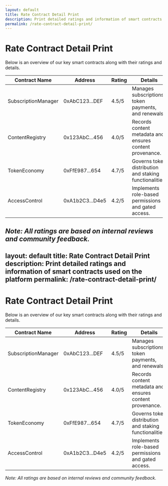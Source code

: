 ```yaml
---
layout: default
title: Rate Contract Detail Print
description: Print detailed ratings and information of smart contracts used on the platform
permalink: /rate-contract-detail-print/
---
```


# Rate Contract Detail Print

Below is an overview of our key smart contracts along with their ratings and details.

| Contract Name         | Address                                      | Rating | Details                                                   |
| --------------------- | -------------------------------------------- | ------ | --------------------------------------------------------- |
| SubscriptionManager   | 0xAbC123...DEF                               | 4.5/5  | Manages subscriptions, token payments, and renewals.     |
| ContentRegistry       | 0x123AbC...456                               | 4.0/5  | Records content metadata and ensures content provenance. |
| TokenEconomy          | 0xFfE987...654                               | 4.7/5  | Governs token distribution and staking functionalities.  |
| AccessControl         | 0xA1b2C3...D4e5                              | 4.2/5  | Implements role-based permissions and gated access.      |

*Note: All ratings are based on internal reviews and community feedback.*
---
layout: default
title: Rate Contract Detail Print
description: Print detailed ratings and information of smart contracts used on the platform
permalink: /rate-contract-detail-print/
---

# Rate Contract Detail Print

Below is an overview of our key smart contracts along with their ratings and details.

| Contract Name         | Address                                      | Rating | Details                                                   |
| --------------------- | -------------------------------------------- | ------ | --------------------------------------------------------- |
| SubscriptionManager   | 0xAbC123...DEF                               | 4.5/5  | Manages subscriptions, token payments, and renewals.     |
| ContentRegistry       | 0x123AbC...456                               | 4.0/5  | Records content metadata and ensures content provenance. |
| TokenEconomy          | 0xFfE987...654                               | 4.7/5  | Governs token distribution and staking functionalities.  |
| AccessControl         | 0xA1b2C3...D4e5                              | 4.2/5  | Implements role-based permissions and gated access.      |

*Note: All ratings are based on internal reviews and community feedback.*

